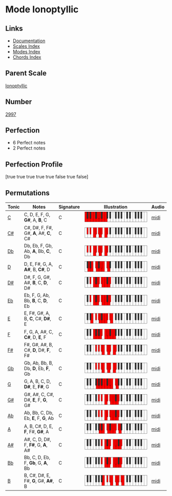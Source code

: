 # Mode Ionoptyllic

## Links

- [Documentation](index.md)
- [Scales Index](Scales.md)
- [Modes Index](Modes.md)
- [Chords Index](Chords.md)

## Parent Scale

[Ionoptyllic](ScaleIonoptyllic.md)

## Number

[2997](https://ianring.com/musictheory/scales/2997)

## Perfection

- 6 Perfect notes
- 2 Perfect notes

## Perfection Profile

[true true true true true false true false]

## Permutations

| Tonic | Notes | Signature | Illustration | Audio |
|-------|-------|-----------|--------------|-------|
| [C](ModeCNaturalIonoptyllic.md) | C, D, E, F, G, **G#**, A, **B**, C | C | ![CNaturalIonoptyllic](ModeCNaturalIonoptyllic.png) | [midi](https://github.com/edipermadi/music/blob/main/docs/ModeCNaturalIonoptyllic.mid?raw=true) |
| [C#](ModeCSharpIonoptyllic.md) | C#, D#, F, F#, G#, **A**, A#, **C**, C# | C | ![CSharpIonoptyllic](ModeCSharpIonoptyllic.png) | [midi](https://github.com/edipermadi/music/blob/main/docs/ModeCSharpIonoptyllic.mid?raw=true) |
| [Db](ModeDFlatIonoptyllic.md) | Db, Eb, F, Gb, Ab, **A**, Bb, **C**, Db | C | ![DFlatIonoptyllic](ModeDFlatIonoptyllic.png) | [midi](https://github.com/edipermadi/music/blob/main/docs/ModeDFlatIonoptyllic.mid?raw=true) |
| [D](ModeDNaturalIonoptyllic.md) | D, E, F#, G, A, **A#**, B, **C#**, D | C | ![DNaturalIonoptyllic](ModeDNaturalIonoptyllic.png) | [midi](https://github.com/edipermadi/music/blob/main/docs/ModeDNaturalIonoptyllic.mid?raw=true) |
| [D#](ModeDSharpIonoptyllic.md) | D#, F, G, G#, A#, **B**, C, **D**, D# | C | ![DSharpIonoptyllic](ModeDSharpIonoptyllic.png) | [midi](https://github.com/edipermadi/music/blob/main/docs/ModeDSharpIonoptyllic.mid?raw=true) |
| [Eb](ModeEFlatIonoptyllic.md) | Eb, F, G, Ab, Bb, **B**, C, **D**, Eb | C | ![EFlatIonoptyllic](ModeEFlatIonoptyllic.png) | [midi](https://github.com/edipermadi/music/blob/main/docs/ModeEFlatIonoptyllic.mid?raw=true) |
| [E](ModeENaturalIonoptyllic.md) | E, F#, G#, A, B, **C**, C#, **D#**, E | C | ![ENaturalIonoptyllic](ModeENaturalIonoptyllic.png) | [midi](https://github.com/edipermadi/music/blob/main/docs/ModeENaturalIonoptyllic.mid?raw=true) |
| [F](ModeFNaturalIonoptyllic.md) | F, G, A, A#, C, **C#**, D, **E**, F | C | ![FNaturalIonoptyllic](ModeFNaturalIonoptyllic.png) | [midi](https://github.com/edipermadi/music/blob/main/docs/ModeFNaturalIonoptyllic.mid?raw=true) |
| [F#](ModeFSharpIonoptyllic.md) | F#, G#, A#, B, C#, **D**, D#, **F**, F# | C | ![FSharpIonoptyllic](ModeFSharpIonoptyllic.png) | [midi](https://github.com/edipermadi/music/blob/main/docs/ModeFSharpIonoptyllic.mid?raw=true) |
| [Gb](ModeGFlatIonoptyllic.md) | Gb, Ab, Bb, B, Db, **D**, Eb, **F**, Gb | C | ![GFlatIonoptyllic](ModeGFlatIonoptyllic.png) | [midi](https://github.com/edipermadi/music/blob/main/docs/ModeGFlatIonoptyllic.mid?raw=true) |
| [G](ModeGNaturalIonoptyllic.md) | G, A, B, C, D, **D#**, E, **F#**, G | C | ![GNaturalIonoptyllic](ModeGNaturalIonoptyllic.png) | [midi](https://github.com/edipermadi/music/blob/main/docs/ModeGNaturalIonoptyllic.mid?raw=true) |
| [G#](ModeGSharpIonoptyllic.md) | G#, A#, C, C#, D#, **E**, F, **G**, G# | C | ![GSharpIonoptyllic](ModeGSharpIonoptyllic.png) | [midi](https://github.com/edipermadi/music/blob/main/docs/ModeGSharpIonoptyllic.mid?raw=true) |
| [Ab](ModeAFlatIonoptyllic.md) | Ab, Bb, C, Db, Eb, **E**, F, **G**, Ab | C | ![AFlatIonoptyllic](ModeAFlatIonoptyllic.png) | [midi](https://github.com/edipermadi/music/blob/main/docs/ModeAFlatIonoptyllic.mid?raw=true) |
| [A](ModeANaturalIonoptyllic.md) | A, B, C#, D, E, **F**, F#, **G#**, A | C | ![ANaturalIonoptyllic](ModeANaturalIonoptyllic.png) | [midi](https://github.com/edipermadi/music/blob/main/docs/ModeANaturalIonoptyllic.mid?raw=true) |
| [A#](ModeASharpIonoptyllic.md) | A#, C, D, D#, F, **F#**, G, **A**, A# | C | ![ASharpIonoptyllic](ModeASharpIonoptyllic.png) | [midi](https://github.com/edipermadi/music/blob/main/docs/ModeASharpIonoptyllic.mid?raw=true) |
| [Bb](ModeBFlatIonoptyllic.md) | Bb, C, D, Eb, F, **Gb**, G, **A**, Bb | C | ![BFlatIonoptyllic](ModeBFlatIonoptyllic.png) | [midi](https://github.com/edipermadi/music/blob/main/docs/ModeBFlatIonoptyllic.mid?raw=true) |
| [B](ModeBNaturalIonoptyllic.md) | B, C#, D#, E, F#, **G**, G#, **A#**, B | C | ![BNaturalIonoptyllic](ModeBNaturalIonoptyllic.png) | [midi](https://github.com/edipermadi/music/blob/main/docs/ModeBNaturalIonoptyllic.mid?raw=true) |
